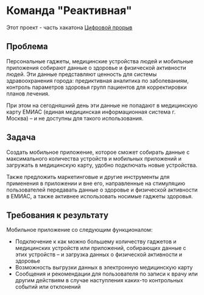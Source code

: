 # Команда "Реактивная"

Этот проект - часть хакатона [Цифровой прорыв](https://цифровойпрорыв.рф)

## Проблема

Персональные гаджеты, медицинские устройства людей и мобильные приложения собирают данные о здоровье и физической активности людей. Эти данные представляют ценность для системы здравоохранения города: предиктивная аналитика по заболеваниям, контроль параметров здоровья групп пациентов для корректировки планов лечения.

При этом на сегодняшний день эти данные не попадают в медицинскую карту ЕМИАС (единая медицинская информационная система г. Москва) – и не доступны для такого использования.

## Задача

Создать мобильное приложение, которое сможет собирать данные с максимального количества устройств и мобильных приложений и загружать в медицинскую карту, удобно подключать новые устройства.

Также предложить маркетинговые и другие инструменты для применения в приложении и вне его, направленные на стимуляцию пользователей передавать данные о здоровье и физической активности в ЕМИАС, а также активнее использовать носимые гаджеты здоровья.

## Требования к результату

Мобильное приложение со следующим функционалом:

- Подключение к как можно большему количеству гаджетов и медицинских устройств или приложений, собирающих данные с этих устройств – и загрузка данных о физической активности и здоровье
- Возможность выгрузки данных в электронную медицинскую карту
- Сообщения и рекомендации для пользователя по записи к врачу или другим действиям в случае наступления каких-то контрольных событий или отклонений
